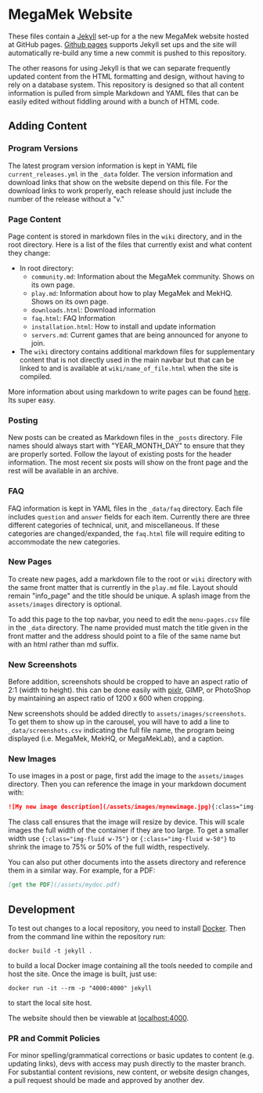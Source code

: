 # MegaMek Website

These files contain a [Jekyll](https://jekyllrb.com/) set-up for a the new
MegaMek website hosted at GitHub pages.
[Github pages](https://pages.github.com/) supports Jekyll set ups and the
site will automatically re-build any time a new commit is pushed to this
repository.

The other reasons for using Jekyll is that we can separate frequently
updated content from the HTML formatting and design, without having to
rely on a database system. This repository is designed so that all content
information is pulled from simple Markdown and YAML files that can be easily
edited without fiddling around with a bunch of HTML code.

## Adding Content

### Program Versions

The latest program version information is kept in YAML file
`current_releases.yml` in the `_data` folder. The version information and
download links that show on the website depend on this file. For the download
links to work properly, each release should just include the number of the
release without a "v."

### Page Content

Page content is stored in markdown files in the `wiki` directory, and in the
root directory. Here is a list of the files that currently exist and what
content they change:

- In root directory:
  - `community.md`: Information about the MegaMek community. Shows on its own page.
  - `play.md`: Information about how to play MegaMek and MekHQ. Shows on its own page.
  - `downloads.html`: Download information
  - `faq.html`: FAQ Information
  - `installation.html`: How to install and update information
  - `servers.md`: Current games that are being announced for anyone to join.
- The `wiki` directory contains additional markdown files for supplementary content that is not directly used in the main navbar but that can be linked to and is available at `wiki/name_of_file.html` when the site is compiled.

More information about using markdown to write pages can be found
[here](https://daringfireball.net/projects/markdown/syntax). Its super easy.

### Posting

New posts can be created as Markdown files in the `_posts` directory. File names
should always start with "YEAR_MONTH_DAY" to ensure that they are properly sorted.
Follow the layout of existing posts for the header information. The most recent
six posts will show on the front page and the rest will be available in an archive.

### FAQ

FAQ information is kept in YAML files in the `_data/faq` directory. Each file
includes `question` and `answer` fields for each item. Currently there are three different
categories of technical, unit, and miscellaneous. If these categories are changed/expanded,
the `faq.html` file will require editing to accommodate the new categories.

### New Pages

To create new pages, add a markdown file to the root or `wiki` directory with the same front
matter that is currently in the `play.md` file. Layout should remain "info_page" and the
title should be unique. A splash image from the `assets/images` directory is optional.

To add this page to the top navbar, you need to edit the `menu-pages.csv` file in the `_data`
directory. The name provided must match the title given in the front matter and the address
should point to a file of the same name but with an html rather than md suffix.

### New Screenshots

Before addition, screenshots should be cropped to have an aspect ratio of 2:1 (width to height).
this can be done easily with [pixlr](https://pixlr.com/editor/), GIMP, or PhotoShop by
maintaining an aspect ratio of 1200 x 600 when cropping.

New screenshots should be added directly to `assets/images/screenshots`. To get them to show up
in the carousel, you will have to add a line to `_data/screenshots.csv` indicating the full file
name, the program being displayed (i.e. MegaMek, MekHQ, or MegaMekLab), and a caption.

### New Images

To use images in a post or page, first add the image to the `assets/images` directory. Then you can
reference the image in your markdown document with:

```Markdown
![My new image description](/assets/images/mynewimage.jpg){:class="img-fluid"}
```

The class call ensures that the image will resize by device. This will scale images the full width
of the container if they are too large. To get a smaller width use `{:class="img-fluid w-75"}` or
`{:class="img-fluid w-50"}` to shrink the image to 75% or 50% of the full width, respectively.

You can also put other documents into the assets directory and reference them in a similar way. For
example, for a PDF:

```Markdown
[get the PDF](/assets/mydoc.pdf)
```

## Development

To test out changes to a local repository, you need to install [Docker](https://www.docker.com/). Then
from the command line within the repository run:

```Shell
docker build -t jekyll .
```
to build a local Docker image containing all the tools needed to compile and host the site.
Once the image is built, just use:

```Shell
docker run -it --rm -p "4000:4000" jekyll
```

to start the local site host.

The website should then be viewable at [localhost:4000](http://localhost:4000).

### PR and Commit Policies

For minor spelling/grammatical corrections or basic updates to content (e.g. updating links), devs
with access may push directly to the master branch. For substantial content revisions, new content,
or website design changes, a pull request should be made and approved by another dev.
